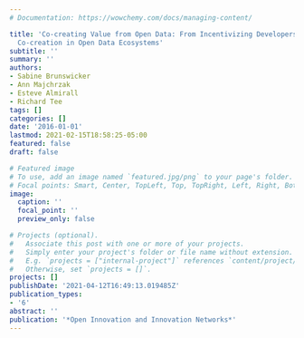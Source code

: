```yaml
---
# Documentation: https://wowchemy.com/docs/managing-content/

title: 'Co-creating Value from Open Data: From Incentivizing Developers to Inducing
  Co-creation in Open Data Ecosystems'
subtitle: ''
summary: ''
authors:
- Sabine Brunswicker
- Ann Majchrzak
- Esteve Almirall
- Richard Tee
tags: []
categories: []
date: '2016-01-01'
lastmod: 2021-02-15T18:58:25-05:00
featured: false
draft: false

# Featured image
# To use, add an image named `featured.jpg/png` to your page's folder.
# Focal points: Smart, Center, TopLeft, Top, TopRight, Left, Right, BottomLeft, Bottom, BottomRight.
image:
  caption: ''
  focal_point: ''
  preview_only: false

# Projects (optional).
#   Associate this post with one or more of your projects.
#   Simply enter your project's folder or file name without extension.
#   E.g. `projects = ["internal-project"]` references `content/project/deep-learning/index.md`.
#   Otherwise, set `projects = []`.
projects: []
publishDate: '2021-04-12T16:49:13.019485Z'
publication_types:
- '6'
abstract: ''
publication: '*Open Innovation and Innovation Networks*'
---
```

